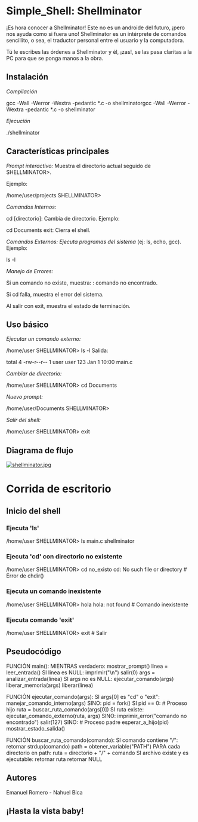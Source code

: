 
# Simple_Shell: Shellminator

¡Es hora conocer a Shellminator! Este no es un androide del futuro, ¡pero nos ayuda como si fuera uno!
Shellminator es un intérprete de comandos sencillito, o sea, el traductor personal entre el usuario y la computadora.

Tú le escribes las órdenes a Shellminator y él, ¡zas!, se las pasa claritas a la PC para que se ponga manos a la obra.


## Instalación

*Compilación*

gcc -Wall -Werror -Wextra -pedantic *.c -o shellminatorgcc -Wall -Werror -Wextra -pedantic *.c -o shellminator

*Ejecución*

./shellminator
## Características principales

*Prompt interactivo:*
 Muestra el directorio actual seguido de SHELLMINATOR>.

Ejemplo:

/home/user/projects SHELLMINATOR> 

*Comandos Internos:*

cd [directorio]: Cambia de directorio.
Ejemplo:

cd Documents
exit: Cierra el shell.

*Comandos Externos: Ejecuta programas del sistema*
(ej: ls, echo, gcc).
Ejemplo:

ls -l

*Manejo de Errores:*

Si un comando no existe, muestra: <comando>: comando no encontrado.

Si cd falla, muestra el error del sistema.

Al salir con exit, muestra el estado de terminación.
## Uso básico


*Ejecutar un comando externo:*

/home/user SHELLMINATOR> ls -l
Salida:

total 4
-rw-r--r-- 1 user user  123 Jan 1 10:00 main.c

*Cambiar de directorio:*

/home/user SHELLMINATOR> cd Documents

*Nuevo prompt:*

/home/user/Documents SHELLMINATOR> 

*Salir del shell:*

/home/user SHELLMINATOR> exit

## Diagrama de flujo

[![shellminator.jpg](https://i.postimg.cc/grFwd4Ng/shellminator.jpg)](https://postimg.cc/FkpFVbtS)

# Corrida de escritorio

## Inicio del shell
### Ejecuta 'ls'
 /home/user SHELLMINATOR> ls
 main.c  shellminator

### Ejecuta 'cd' con directorio no existente
 /home/user SHELLMINATOR> cd no_existo
 cd: No such file or directory  # Error de chdir()

### Ejecuta un comando inexistente
 /home/user SHELLMINATOR> hola
 hola: not found    # Comando inexistente

### Ejecuta comando 'exit'
 /home/user SHELLMINATOR> exit  # Salir
 
## Pseudocódigo

FUNCIÓN main():
    MIENTRAS verdadero:
        mostrar_prompt()
        linea = leer_entrada()
        SI linea es NULL:
            imprimir("\n")
            salir(0)
        args = analizar_entrada(linea)
        SI args no es NULL:
            ejecutar_comando(args)
            liberar_memoria(args)
        liberar(linea)

FUNCIÓN ejecutar_comando(args):
    SI args[0] es "cd" o "exit":
        manejar_comando_interno(args)
    SINO:
        pid = fork()
        SI pid == 0:  # Proceso hijo
            ruta = buscar_ruta_comando(args[0])
            SI ruta existe:
                ejecutar_comando_externo(ruta, args)
            SINO:
                imprimir_error("comando no encontrado")
                salir(127)
        SINO:  # Proceso padre
            esperar_a_hijo(pid)
            mostrar_estado_salida()

FUNCIÓN buscar_ruta_comando(comando):
    SI comando contiene "/":
        retornar strdup(comando)
    path = obtener_variable("PATH")
    PARA cada directorio en path:
        ruta = directorio + "/" + comando
        SI archivo existe y es ejecutable:
            retornar ruta
    retornar NULL
##  Autores

Emanuel Romero -
Nahuel Bica
## ¡Hasta la vista baby!

